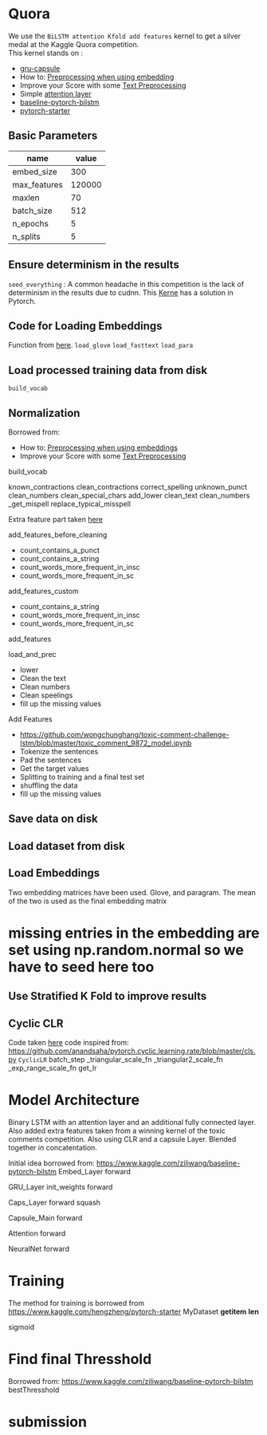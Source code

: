 # Quora

We use the `BiLSTM attention Kfold add features` kernel to get a silver medal at the Kaggle Quora competition.  
This kernel stands on : 
- [gru-capsule](https://www.kaggle.com/gmhost/gru-capsule)
- How to: [Preprocessing when using embedding](https://www.kaggle.com/christofhenkel/how-to-preprocessing-when-using-embeddings)
- Improve your Score with some [Text Preprocessing](https://www.kaggle.com/theoviel/improve-your-score-with-some-text-preprocessing)
- Simple [attention layer](https://github.com/mttk/rnn-classifier/blob/master/model.py)
- [baseline-pytorch-bilstm](https://www.kaggle.com/ziliwang/baseline-pytorch-bilstm)
- [pytorch-starter](https://www.kaggle.com/hengzheng/pytorch-starter)

## Basic Parameters

| name         | value  | 
|--------------|--------|
| embed_size   | 300    |
| max_features | 120000 |
| maxlen       | 70     |
| batch_size   | 512    |
| n_epochs     | 5      |
| n_splits     | 5      |

## Ensure determinism in the results 
`seed_everything` : A common headache in this competition is the lack of determinism in the results due to cudnn. This [Kerne](https://www.kaggle.com/hengzheng/pytorch-starter) has a solution in Pytorch.  



## Code for Loading Embeddings
Function from [here](https://www.kaggle.com/gmhost/gru-capsule).
`load_glove`
`load_fasttext`
`load_para`

## Load processed training data from disk
`build_vocab`


## Normalization

Borrowed from:
- How to: [Preprocessing when using embeddings](https://www.kaggle.com/christofhenkel/how-to-preprocessing-when-using-embeddings)
- Improve your Score with some [Text Preprocessing](https://www.kaggle.com/theoviel/improve-your-score-with-some-text-preprocessing)

build_vocab


known_contractions
clean_contractions
correct_spelling
unknown_punct
clean_numbers
clean_special_chars
add_lower
clean_text
clean_numbers
_get_mispell
replace_typical_misspell

Extra feature part taken [here](https://github.com/wongchunghang/toxic-comment-challenge-lstm/blob/master/toxic_comment_9872_model.ipynb)

add_features_before_cleaning
- count_contains_a_punct
- count_contains_a_string
- count_words_more_frequent_in_insc
- count_words_more_frequent_in_sc

add_features_custom
- count_contains_a_string
- count_words_more_frequent_in_insc
- count_words_more_frequent_in_sc

add_features

load_and_prec
- lower
- Clean the text
- Clean numbers
- Clean speelings
- fill up the missing values

Add Features
-  https://github.com/wongchunghang/toxic-comment-challenge-lstm/blob/master/toxic_comment_9872_model.ipynb
- Tokenize the sentences
- Pad the sentences 
- Get the target values
- Splitting to training and a final test set
- shuffling the data
- fill up the missing values


## Save data on disk

## Load dataset from disk


## Load Embeddings

Two embedding matrices have been used. Glove, and paragram. The mean of the two is used as the final embedding matrix
# missing entries in the embedding are set using np.random.normal so we have to seed here too


## Use Stratified K Fold to improve results


## Cyclic CLR

Code taken [here](https://www.kaggle.com/dannykliu/lstm-with-attention-clr-in-pytorch)
code inspired from: https://github.com/anandsaha/pytorch.cyclic.learning.rate/blob/master/cls.py
`CyclicLR`
    batch_step
    _triangular_scale_fn
    _triangular2_scale_fn
    _exp_range_scale_fn
    get_lr


# Model Architecture

Binary LSTM with an attention layer and an additional fully connected layer. Also added extra features taken from a winning kernel of the toxic comments competition. Also using CLR and a capsule Layer. Blended together in concatentation.

Initial idea borrowed from: https://www.kaggle.com/ziliwang/baseline-pytorch-bilstm
Embed_Layer
forward

GRU_Layer
init_weights
forward

Caps_Layer
forward
squash

Capsule_Main
forward

Attention
forward

NeuralNet
forward



# Training

The method for training is borrowed from https://www.kaggle.com/hengzheng/pytorch-starter
MyDataset
__getitem__
__len__

sigmoid


# Find final Thresshold

Borrowed from: https://www.kaggle.com/ziliwang/baseline-pytorch-bilstm
bestThresshold

# submission 
